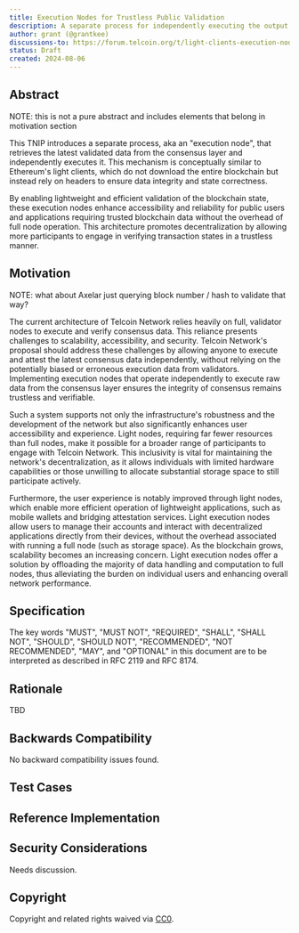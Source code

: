 ```yaml
---
title: Execution Nodes for Trustless Public Validation
description: A separate process for independently executing the output from consensus.
author: grant (@grantkee)
discussions-to: https://forum.telcoin.org/t/light-clients-execution-nodes/296
status: Draft
created: 2024-08-06
---
```


## Abstract

<!--
  The  Abstract is a multi-sentence (short paragraph) technical summary. This should be a very terse and human-readable version of the specification section. Someone should be able to read the abstract and get the gist of what this specification does.

  TODO: Remove this comment before submitting
-->

NOTE: this is not a pure abstract and includes elements that belong in motivation section

This TNIP introduces a separate process, aka an "execution node", that retrieves the latest validated data from the consensus layer and independently executes it. This mechanism is conceptually similar to Ethereum's light clients, which do not download the entire blockchain but instead rely on headers to ensure data integrity and state correctness.

By enabling lightweight and efficient validation of the blockchain state, these execution nodes enhance accessibility and reliability for public users and applications requiring trusted blockchain data without the overhead of full node operation. This architecture promotes decentralization by allowing more participants to engage in verifying transaction states in a trustless manner.

## Motivation
NOTE: what about Axelar just querying block number / hash to validate that way?

<!--
  The Motivation section is critical for TNIPs that want to change the Telcoin Network protocol. It should clearly explain why the existing protocol specification is inadequate to address the problem that the TNIP solves. This section may be brief if the motivation is evident.

  With a few exceptions, external links are not allowed. If you feel that a particular resource would demonstrate a compelling case for your TNIP, then save it as a printer-friendly PDF, put it in the assets folder, and link to that copy.

  TODO: Remove this comment before submitting
-->
The current architecture of Telcoin Network relies heavily on full, validator nodes to execute and verify consensus data. This reliance presents challenges to scalability, accessibility, and security. Telcoin Network's proposal should address these challenges by allowing anyone to execute and attest the latest consensus data independently, without relying on the potentially biased or erroneous execution data from validators. Implementing execution nodes that operate independently to execute raw data from the consensus layer ensures the integrity of consensus remains trustless and verifiable.

Such a system supports not only the infrastructure's robustness and the development of the network but also significantly enhances user accessibility and experience. Light nodes, requiring far fewer resources than full nodes, make it possible for a broader range of participants to engage with Telcoin Network. This inclusivity is vital for maintaining the network's decentralization, as it allows individuals with limited hardware capabilities or those unwilling to allocate substantial storage space to still participate actively.

Furthermore, the user experience is notably improved through light nodes, which enable more efficient operation of lightweight applications, such as mobile wallets and bridging attestation services. Light execution nodes allow users to manage their accounts and interact with decentralized applications directly from their devices, without the overhead associated with running a full node (such as storage space). As the blockchain grows, scalability becomes an increasing concern. Light execution nodes offer a solution by offloading the majority of data handling and computation to full nodes, thus alleviating the burden on individual users and enhancing overall network performance.

## Specification

<!--
  The Specification section should describe the syntax and semantics of any new feature. The specification should be detailed.

  It is recommended to follow RFC 2119 and RFC 8170. Do not remove the key word definitions if RFC 2119 and RFC 8170 are followed.

  TODO: Remove this comment before submitting
-->

The key words "MUST", "MUST NOT", "REQUIRED", "SHALL", "SHALL NOT", "SHOULD", "SHOULD NOT", "RECOMMENDED", "NOT RECOMMENDED", "MAY", and "OPTIONAL" in this document are to be interpreted as described in RFC 2119 and RFC 8174.

## Rationale

<!--
  The rationale fleshes out the specification by describing what motivated the design and why particular design decisions were made. It should describe alternate designs that were considered and related work, e.g. how the feature is supported in other protocols. The rationale should discuss important objections or concerns raised during discussion around the TNIP.

  The current placeholder is acceptable for a draft.

  TODO: Remove this comment before submitting
-->

TBD

## Backwards Compatibility

<!--

  This section is optional.

  All TNIPs that introduce backwards incompatibilities must include a section describing these incompatibilities and their consequences. The TNIP must explain how the author proposes to deal with these incompatibilities. This section may be omitted if the proposal does not introduce any backwards incompatibilities, but this section must be included if backward incompatibilities exist.

  The current placeholder is acceptable for a draft.

  TODO: Remove this comment before submitting
-->

No backward compatibility issues found.

## Test Cases

<!--
  The Test Cases section is mandatory for TNIPs. Tests should either be inlined in the TNIP as data (such as input/expected output pairs) or listed as test cases with outcomes.
  If the test suite is too large to reasonably be included inline, then consider adding it as one or more files in `../assets/tnip-####/`. External links are not allowed.

  TODO: Remove this comment before submitting
-->

## Reference Implementation

<!--
  This section is optional.

  The Reference Implementation section should include a minimal implementation that assists in understanding or implementing this specification. It should not include project build files. The reference implementation is not a replacement for the Specification section, and the proposal should still be understandable without it.
  If the reference implementation is too large to reasonably be included inline, then consider adding it as one or more files in `../assets/tnip-####/`. External links are not allowed.

  TODO: Remove this comment before submitting
-->

## Security Considerations

<!--
  All TNIPs must contain a section that discusses the security implications/considerations relevant to the proposed change. Include information that might be important for security discussions, surfaces risks and can be used throughout the life cycle of the proposal. For example, include security-relevant design decisions, concerns, important discussions, implementation-specific guidance and pitfalls, an outline of threats and risks and how they are being addressed. TNIP submissions missing the "Security Considerations" section will be rejected. A TNIP cannot proceed to status "Final" without a Security Considerations discussion deemed sufficient by the reviewers.

  The current placeholder is acceptable for a draft.

  TODO: Remove this comment before submitting
-->

Needs discussion.

## Copyright

Copyright and related rights waived via [CC0](../LICENSE.md).
